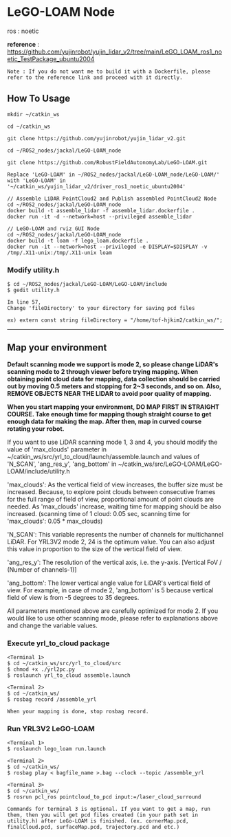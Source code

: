 # LeGO-LOAM Node
ros : noetic

**reference** : https://github.com/yujinrobot/yujin_lidar_v2/tree/main/LeGO_LOAM_ros1_noetic_TestPackage_ubuntu2004

`Note : If you do not want me to build it with a Dockerfile, please refer to the reference link and proceed with it directly.`

## How To Usage
```
mkdir ~/catkin_ws

cd ~/catkin_ws

git clone https://github.com/yujinrobot/yujin_lidar_v2.git

cd ~/ROS2_nodes/jackal/LeGO-LOAM_node

git clone https://github.com/RobustFieldAutonomyLab/LeGO-LOAM.git

Replace 'LeGO-LOAM' in ~/ROS2_nodes/jackal/LeGO-LOAM_node/LeGO-LOAM/' with 'LeGO-LOAM' in '~/catkin_ws/yujin_lidar_v2/driver_ros1_noetic_ubuntu2004'

// Assemble LiDAR PointCloud2 and Publish assembled PointCloud2 Node
cd ~/ROS2_nodes/jackal/LeGO-LOAM_node
docker build -t assemble_lidar -f assemble_lidar.dockerfile .
docker run -it -d --network=host --privileged assemble_lidar

// LeGO-LOAM and rviz GUI Node
cd ~/ROS2_nodes/jackal/LeGO-LOAM_node
docker build -t loam -f lego_loam.dockerfile .
docker run -it --network=host --privileged -e DISPLAY=$DISPLAY -v /tmp/.X11-unix:/tmp/.X11-unix loam
```

### Modify utility.h
```
$ cd ~/ROS2_nodes/jackal/LeGO-LOAM/LeGO-LOAM/include
$ gedit utility.h

In line 57,
Change 'fileDirectory' to your directory for saving pcd files

ex) extern const string fileDirectory = "/home/tof-hjkim2/catkin_ws/";
```

---
## Map your environment
**Default scanning mode we support is mode 2, so please change LiDAR's scanning mode to 2 through viewer before trying mapping.
When obtaining point cloud data for mapping, data collection should be carried out by moving 0.5 meters and stopping for 2~3 seconds, and so on.
Also, REMOVE OBJECTS NEAR THE LIDAR to avoid poor quality of mapping.**

**When you start mapping your environment, DO MAP FIRST IN STRAIGHT COURSE. Take enough time for mapping though straight course to get enough data for making the map. After then, map in curved course rotating your robot.**

If you want to use LiDAR scanning mode 1, 3 and 4, 
you should modify the value of 'max_clouds' parameter in ~/catkin_ws/src/yrl_to_cloud/launch/assemble.launch
and values of 'N_SCAN', 'ang_res_y', 'ang_bottom' in ~/catkin_ws/src/LeGO-LOAM/LeGO-LOAM/include/utility.h

'max_clouds': As the vertical field of view increases, the buffer size must be increased. Because, to explore point clouds between consecutive frames for the full range of field of view, proportional amount of point clouds are needed. As 'max_clouds' increase, waiting time for mapping should be also increased. (scanning time of 1 cloud: 0.05 sec, scanning time for 'max_clouds': 0.05 * max_clouds)

'N_SCAN': This variable represents the number of channels for multichannel LiDAR. For YRL3V2 mode 2, 24 is the optimum value. You can also adjust this value in proportion to the size of the vertical field of view.

'ang_res_y': The resolution of the vertical axis, i.e. the y-axis. [Vertical FoV / (Number of channels-1)]

'ang_bottom': The lower vertical angle value for LiDAR's vertical field of view. For example, in case of mode 2, 'ang_bottom' is 5 because vertical field of view is from -5 degrees to 35 degrees.

All parameters mentioned above are carefully optimized for mode 2. If you would like to use other scanning mode, please refer to explanations above and change the variable values.

### Execute yrl_to_cloud package 
```
<Terminal 1>
$ cd ~/catkin_ws/src/yrl_to_cloud/src
$ chmod +x ./yrl2pc.py
$ roslaunch yrl_to_cloud assemble.launch

<Terminal 2>
$ cd ~/catkin_ws/
$ rosbag record /assemble_yrl

When your mapping is done, stop rosbag record.
```
### Run YRL3V2 LeGO-LOAM
```
<Terminal 1> 
$ roslaunch lego_loam run.launch

<Terminal 2>
$ cd ~/catkin_ws/
$ rosbag play < bagfile_name >.bag --clock --topic /assemble_yrl

<Terminal 3> 
$ cd ~/catkin_ws/
$ rosrun pcl_ros pointcloud_to_pcd input:=/laser_cloud_surround

Commands for terminal 3 is optional. If you want to get a map, run them, then you will get pcd files created (in your path set in utility.h) after LeGo-LOAM is finished. (ex. cornerMap.pcd, finalCloud.pcd, surfaceMap.pcd, trajectory.pcd and etc.)
```

